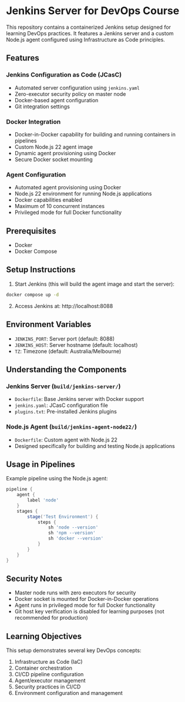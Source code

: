 # Jenkins Server for DevOps Course

This repository contains a containerized Jenkins setup designed for learning DevOps practices. It features a Jenkins server and a custom Node.js agent configured using Infrastructure as Code principles.

## Features

### Jenkins Configuration as Code (JCasC)
- Automated server configuration using `jenkins.yaml`
- Zero-executor security policy on master node
- Docker-based agent configuration
- Git integration settings

### Docker Integration
- Docker-in-Docker capability for building and running containers in pipelines
- Custom Node.js 22 agent image
- Dynamic agent provisioning using Docker
- Secure Docker socket mounting

### Agent Configuration
- Automated agent provisioning using Docker
- Node.js 22 environment for running Node.js applications
- Docker capabilities enabled
- Maximum of 10 concurrent instances
- Privileged mode for full Docker functionality

## Prerequisites
- Docker
- Docker Compose

## Setup Instructions

1. Start Jenkins (this will build the agent image and start the server):
```bash
docker compose up -d
```

2. Access Jenkins at: http://localhost:8088

## Environment Variables
- `JENKINS_PORT`: Server port (default: 8088)
- `JENKINS_HOST`: Server hostname (default: localhost)
- `TZ`: Timezone (default: Australia/Melbourne)

## Understanding the Components

### Jenkins Server (`build/jenkins-server/`)
- `Dockerfile`: Base Jenkins server with Docker support
- `jenkins.yaml`: JCasC configuration file
- `plugins.txt`: Pre-installed Jenkins plugins

### Node.js Agent (`build/jenkins-agent-node22/`)
- `Dockerfile`: Custom agent with Node.js 22
- Designed specifically for building and testing Node.js applications

## Usage in Pipelines

Example pipeline using the Node.js agent:
```groovy
pipeline {
    agent {
        label 'node'
    }
    stages {
        stage('Test Environment') {
            steps {
                sh 'node --version'
                sh 'npm --version'
                sh 'docker --version'
            }
        }
    }
}
```

## Security Notes
- Master node runs with zero executors for security
- Docker socket is mounted for Docker-in-Docker operations
- Agent runs in privileged mode for full Docker functionality
- Git host key verification is disabled for learning purposes (not recommended for production)

## Learning Objectives
This setup demonstrates several key DevOps concepts:
1. Infrastructure as Code (IaC)
2. Container orchestration
3. CI/CD pipeline configuration
4. Agent/executor management
5. Security practices in CI/CD
6. Environment configuration and management 